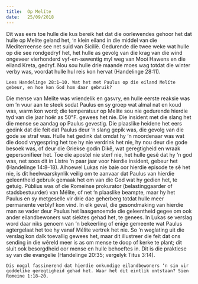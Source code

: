 ```yaml
---
title:  Op Melíte
date:   25/09/2018
---
```


Dit was eers toe hulle die kus bereik het dat die oorlewendes gehoor het dat hulle op Melíte geland het, ‘n klein eiland in die middel van die Mediterreense see net suid van Sicilië. Gedurende die twee weke wat hulle op die see rondgedryf het, het hulle as gevolg van die krag van die wind ongeveer vierhonderd vyf-en-sewentig myl weg van Mooi Hawens en die eiland Kreta, gedryf. Nou sou hulle drie maande moes wag totdat die winter verby was, voordat hulle hul reis kon hervat (Handelinge 28:11).

`Lees Handelinge 28:1–10. Wat het met Paulus op die eiland Melíte gebeur, en hoe kon God hom daar gebruik?`

Die mense van Melíte was vriendelik en gasvry, en hulle eerste reaksie was om ‘n vuur aan te steek sodat Paulus en sy groep wat almal nat en koud was, warm kon word; die temperatuur op Melíte sou nie gedurende hierdie tyd van die jaar hoër as 50°F. gewees het nie. Die insident met die slang het die mense se aandag op Paulus gevestig. Die plaaslike heidene het eers gedink dat die feit dat Paulus deur ‘n slang gepik was, die gevolg van die gode se straf was. Hulle het gedink dat omdat hy ‘n moordenaar was wat die dood vrygespring het toe hy nie verdrink het nie, hy nou deur die gode besoek was, of deur die Griekse godin Dikē, wat geregtigheid en wraak gepersonifieer het. Toe die apostel nie sterf nie, het hulle gesê dat hy ‘n god was, net soos dit in Listre ‘n paar jaar voor hierdie insident, gebeur het (Handelinge 14:8–18). Alhoewel Lukas nie baie oor hierdie episode te sê het nie, is dit heelwaarskynlik veilig om te aanvaar dat Paulus van hierdie geleentheid gebruik gemaak het om van die God wat hy gedien het, te getuig. Públius was of die Romeinse prokurator (belastinggaarder of stadsbestuurder) van Mélite, of net ‘n plaaslike beampte, maar hy het Paulus en sy metgeselle vir drie dae geherberg totdat hulle meer permanente verblyf kon vind. In elk geval, die gesondmaking van hierdie man se vader deur Paulus het laasgenoemde die geleentheid gegee om ook ander eilandbewoners wat siektes gehad het, te genees. In Lukas se verslag word daar niks genoem van ‘n bekeerling of enige gemeente wat Paulus agtergelaat het toe hy vanaf Mélite vertrek het nie. So ‘n weglating uit die verslag kon dalk toevallig gewees het, maar dit illustreer die feit dat ons sending in die wêreld meer is as om mense te doop of kerke te plant; dit sluit ook besorgdheid oor mense en hulle behoeftes in. Dit is die praktiese sy van die evangelie (Handelinge 20:35; vergelyk Titus 3:14).

`Dis nogal fassinerend dat hierdie onkundige eilandbewoners ‘n sin vir goddelike geregtigheid gehad het. Waar het dit eintlik ontstaan? Sien Romeine 1:18–20.`